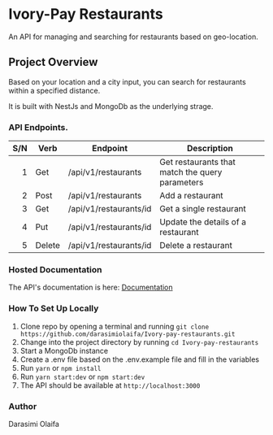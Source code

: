 # Ivory-Pay Restaurants

An API for managing and searching for restaurants based on geo-location.

## Project Overview

Based on your location and a city input, you can search for restaurants within a specified distance.

It is built with NestJs and MongoDb as the underlying strage.

### API Endpoints.

S/N | Verb   | Endpoint                 | Description                                     |
---:| -------|--------------------------|-------------------------------------------------|
  1 | Get    | /api/v1/restaurants      | Get restaurants that match the query parameters |
  2 | Post   | /api/v1/restaurants      | Add a restaurant                                |
  3 | Get    | /api/v1/restaurants/id   | Get a single restaurant                         |
  4 | Put    | /api/v1/restaurants/id   | Update the details of a restaurant              |
  5 | Delete | /api/v1/restaurants/id   | Delete a restaurant                             |


### Hosted Documentation

The API's documentation is here: [Documentation](https://documenter.getpostman.com/view/6100068/2s9YyvBfZ1#fc8991ac-7f2e-4113-a7e7-10ad0f7e5186)

### How To Set Up Locally

1. Clone repo by opening a terminal and running `git clone https://github.com/darasimiolaifa/Ivory-pay-restaurants.git`
2. Change into the project directory by running `cd Ivory-pay-restaurants`
3. Start a MongoDb instance
4. Create a .env file based on the .env.example file and fill in the variables
3. Run `yarn` or `npm install`
4. Run `yarn start:dev` or `npm start:dev`
5. The API should be available at `http://localhost:3000`

### Author

Darasimi Olaifa